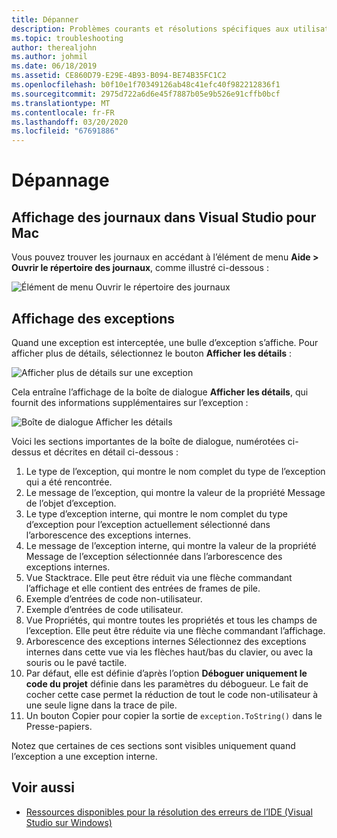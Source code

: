 ```yaml
---
title: Dépanner
description: Problèmes courants et résolutions spécifiques aux utilisateurs de Visual Studio pour Mac.
ms.topic: troubleshooting
author: therealjohn
ms.author: johmil
ms.date: 06/18/2019
ms.assetid: CE860D79-E29E-4B93-B094-BE74B35FC1C2
ms.openlocfilehash: b0f10e1f70349126ab48c41efc40f982212836f1
ms.sourcegitcommit: 2975d722a6d6e45f7887b05e9b526e91cffb0bcf
ms.translationtype: MT
ms.contentlocale: fr-FR
ms.lasthandoff: 03/20/2020
ms.locfileid: "67691886"
---
```

# <a name="troubleshooting"></a>Dépannage

## <a name="viewing-logs-in-visual-studio-for-mac"></a>Affichage des journaux dans Visual Studio pour Mac

Vous pouvez trouver les journaux en accédant à l’élément de menu **Aide > Ouvrir le répertoire des journaux**, comme illustré ci-dessous :

![Élément de menu Ouvrir le répertoire des journaux](media/troubleshooting-image1.png)

## <a name="viewing-exceptions"></a>Affichage des exceptions

Quand une exception est interceptée, une bulle d’exception s’affiche. Pour afficher plus de détails, sélectionnez le bouton **Afficher les détails** :

![Afficher plus de détails sur une exception](media/troubleshooting-image2.png)

Cela entraîne l’affichage de la boîte de dialogue **Afficher les détails**, qui fournit des informations supplémentaires sur l’exception :

![Boîte de dialogue Afficher les détails](media/troubleshooting-image3.png)

Voici les sections importantes de la boîte de dialogue, numérotées ci-dessus et décrites en détail ci-dessous :

1. Le type de l’exception, qui montre le nom complet du type de l’exception qui a été rencontrée.
2. Le message de l’exception, qui montre la valeur de la propriété Message de l’objet d’exception.
3. Le type d’exception interne, qui montre le nom complet du type d’exception pour l’exception actuellement sélectionné dans l’arborescence des exceptions internes.
4. Le message de l’exception interne, qui montre la valeur de la propriété Message de l’exception sélectionnée dans l’arborescence des exceptions internes.
5. Vue Stacktrace. Elle peut être réduit via une flèche commandant l’affichage et elle contient des entrées de frames de pile.
6. Exemple d’entrées de code non-utilisateur.
7. Exemple d’entrées de code utilisateur.
8. Vue Propriétés, qui montre toutes les propriétés et tous les champs de l’exception. Elle peut être réduite via une flèche commandant l’affichage.
9. Arborescence des exceptions internes Sélectionnez des exceptions internes dans cette vue via les flèches haut/bas du clavier, ou avec la souris ou le pavé tactile.
10. Par défaut, elle est définie d’après l’option **Déboguer uniquement le code du projet** définie dans les paramètres du débogueur. Le fait de cocher cette case permet la réduction de tout le code non-utilisateur à une seule ligne dans la trace de pile.
11. Un bouton Copier pour copier la sortie de `exception.ToString()` dans le Presse-papiers.

Notez que certaines de ces sections sont visibles uniquement quand l’exception a une exception interne.

## <a name="see-also"></a>Voir aussi

- [Ressources disponibles pour la résolution des erreurs de l’IDE (Visual Studio sur Windows)](/visualstudio/ide/reference/resources-for-troubleshooting-integrated-development-environment-errors)